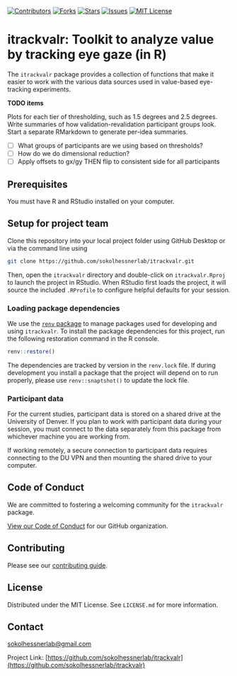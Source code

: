 <!--
*** We're using markdown "reference style" links for readability.
*** Reference links are enclosed in brackets [ ] instead of parentheses ( ).
*** TODO: See the bottom of this document for the declaration of the reference variables
*** for contributors-url, forks-url, etc. Alternative option for links:
*** https://www.markdownguide.org/basic-syntax/#reference-style-links
-->
[![Contributors][contributors-shield]][contributors-url]
[![Forks][forks-shield]][forks-url]
[![Stars][stars-shield]][stars-url]
[![Issues][issues-shield]][issues-url]
[![MIT License][license-shield]][license-url]

# itrackvalr: Toolkit to analyze value by tracking eye gaze (in R)

The `itrackvalr` package provides a collection of functions that make it easier to work with the various data sources used in value-based eye-tracking experiments.

**TODO items**

Plots for each tier of thresholding, such as 1.5 degrees and 2.5 degrees. Write
summaries of how validation-revalidation participant groups look. Start a separate RMarkdown to generate per-idea summaries.

- [ ] What groups of participants are we using based on thresholds?
- [ ] How do we do dimensional reduction?
- [ ] Apply offsets to gx/gy THEN flip to consistent side for all participants

## Prerequisites

You must have R and RStudio installed on your computer.

## Setup for project team

Clone this repository into your local project folder using GitHub Desktop or via the command line using

```sh
git clone https://github.com/sokolhessnerlab/itrackvalr.git
```

Then, open the `itrackvalr` directory and double-click on `itrackvalr.Rproj` to launch the project in RStudio. When RStudio first loads the project, it will source the included `.RProfile` to configure helpful defaults for your session.

### Loading package dependencies

We use the [`renv` package](https://rstudio.github.io/renv/index.html) to manage packages used for developing and using `itrackvalr`. To install the package dependencies for this project, run the following restoration command in the R console.

```r
renv::restore()
```

The dependencies are tracked by version in the `renv.lock` file. If during development you install a package that the project will depend on to run properly, please use `renv::snaptshot()` to update the lock file.

### Participant data

For the current studies, participant data is stored on a shared drive at the University of Denver. If you plan to work with participant data during your session, you must connect to the data separately from this package from whichever machine you are working from.

If working remotely, a secure connection to participant data requires connecting to the DU VPN and then mounting the shared drive to your computer.

## Code of Conduct

We are committed to fostering a welcoming community for the `itrackvalr` package.

[View our Code of Conduct](https://github.com/sokolhessnerlab/.github/tree/main/CODE_OF_CONDUCT.md) for our GitHub organization.

<!-- TODO: CONTRIBUTING -->
## Contributing

Please see our [contributing guide](./.github/CONTRIBUTING.md).

<!-- LICENSE -->
## License

Distributed under the MIT License. See `LICENSE.md` for more information.

<!-- CONTACT -->
## Contact

sokolhessnerlab@gmail.com

Project Link: [https://github.com/sokolhessnerlab/itrackvalr](https://github.com/sokolhessnerlab/itrackvalr)

<!-- ACKNOWLEDGMENTS -->
<!-- ## Acknowledgments -->

<!-- MARKDOWN LINKS & IMAGES -->
<!-- https://www.markdownguide.org/basic-syntax/#reference-style-links -->
[contributors-shield]: https://img.shields.io/github/contributors/sokolhessnerlab/itrackvalr?style=for-the-badge
[contributors-url]: https://github.com/sokolhessnerlab/itrackvalr/graphs/contributors
[forks-shield]: https://img.shields.io/github/forks/sokolhessnerlab/itrackvalr?style=for-the-badge
[forks-url]: https://github.com/sokolhessnerlab/itrackvalr/network/members
[stars-shield]: https://img.shields.io/github/stars/sokolhessnerlab/itrackvalr?style=for-the-badge
[stars-url]: https://github.com/sokolhessnerlab/itrackvalr/stargazers
[issues-shield]: https://img.shields.io/github/issues/sokolhessnerlab/itrackvalr?style=for-the-badge
[issues-url]: https://github.com/sokolhessnerlab/itrackvalr/issues
[license-shield]: https://img.shields.io/github/license/sokolhessnerlab/itrackvalr?style=for-the-badge
[license-url]: https://github.com/sokolhessnerlab/itrackvalr/blob/main/LICENSE.md

